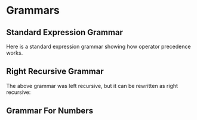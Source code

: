 <script src="/main.js"></script>

# Grammars

## Standard Expression Grammar

Here is a standard expression grammar showing how operator
precedence works.

<script>
  nfaExplore.render.GrammarPlayground({
    initialGrammar: nfaExplore.grammars.expressions,
    initialContent:`3+4`,
  });
</script>

## Right Recursive Grammar

The above grammar was left recursive, but it can be rewritten
as right recursive:

<script>
  nfaExplore.render.GrammarPlayground({
    initialGrammar: nfaExplore.grammars.expressionLL1,
    initialContent:`3+4`,
  });
</script>

## Grammar For Numbers

<script>
  nfaExplore.render.GrammarPlayground({
    initialGrammar: nfaExplore.grammars.numbers,
    initialContent:`101001`,
  });
</script>

<script>
  nfaExplore.render.GrammarsPage({});
</script>

